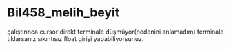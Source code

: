 # Bil458_melih_beyit
çalıştırınca cursor direkt terminale düşmüyor(nedenini anlamadım) terminale tıklarsanız sıkıntısız float girişi yapabiliyorsunuz.
